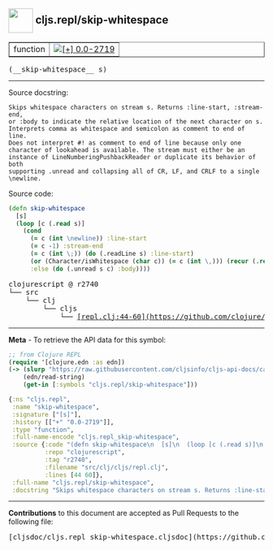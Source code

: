 ## <img width="48px" valign="middle" src="http://i.imgur.com/Hi20huC.png"> cljs.repl/skip-whitespace

 <table border="1">
<tr>

<td>function</td>
<td><a href="https://github.com/cljsinfo/cljs-api-docs/tree/0.0-2719"><img valign="middle" alt="[+] 0.0-2719" src="https://img.shields.io/badge/+-0.0--2719-lightgrey.svg"></a> </td>
</tr>
</table>

 <samp>
(__skip-whitespace__ s)<br>
</samp>

---




Source docstring:

```
Skips whitespace characters on stream s. Returns :line-start, :stream-end,
or :body to indicate the relative location of the next character on s.
Interprets comma as whitespace and semicolon as comment to end of line.
Does not interpret #! as comment to end of line because only one
character of lookahead is available. The stream must either be an
instance of LineNumberingPushbackReader or duplicate its behavior of both
supporting .unread and collapsing all of CR, LF, and CRLF to a single
\newline.
```

Source code:

```clj
(defn skip-whitespace
  [s]
  (loop [c (.read s)]
    (cond
      (= c (int \newline)) :line-start
      (= c -1) :stream-end
      (= c (int \;)) (do (.readLine s) :line-start)
      (or (Character/isWhitespace (char c)) (= c (int \,))) (recur (.read s))
      :else (do (.unread s c) :body))))
```

 <pre>
clojurescript @ r2740
└── src
    └── clj
        └── cljs
            └── <ins>[repl.clj:44-60](https://github.com/clojure/clojurescript/blob/r2740/src/clj/cljs/repl.clj#L44-L60)</ins>
</pre>


---

__Meta__ - To retrieve the API data for this symbol:

```clj
;; from Clojure REPL
(require '[clojure.edn :as edn])
(-> (slurp "https://raw.githubusercontent.com/cljsinfo/cljs-api-docs/catalog/cljs-api.edn")
    (edn/read-string)
    (get-in [:symbols "cljs.repl/skip-whitespace"]))
```

```clj
{:ns "cljs.repl",
 :name "skip-whitespace",
 :signature ["[s]"],
 :history [["+" "0.0-2719"]],
 :type "function",
 :full-name-encode "cljs.repl_skip-whitespace",
 :source {:code "(defn skip-whitespace\n  [s]\n  (loop [c (.read s)]\n    (cond\n      (= c (int \\newline)) :line-start\n      (= c -1) :stream-end\n      (= c (int \\;)) (do (.readLine s) :line-start)\n      (or (Character/isWhitespace (char c)) (= c (int \\,))) (recur (.read s))\n      :else (do (.unread s c) :body))))",
          :repo "clojurescript",
          :tag "r2740",
          :filename "src/clj/cljs/repl.clj",
          :lines [44 60]},
 :full-name "cljs.repl/skip-whitespace",
 :docstring "Skips whitespace characters on stream s. Returns :line-start, :stream-end,\nor :body to indicate the relative location of the next character on s.\nInterprets comma as whitespace and semicolon as comment to end of line.\nDoes not interpret #! as comment to end of line because only one\ncharacter of lookahead is available. The stream must either be an\ninstance of LineNumberingPushbackReader or duplicate its behavior of both\nsupporting .unread and collapsing all of CR, LF, and CRLF to a single\n\\newline."}

```

---

__Contributions__ to this document are accepted as Pull Requests to the following file:

 <pre>
[cljsdoc/cljs.repl_skip-whitespace.cljsdoc](https://github.com/cljsinfo/cljs-api-docs/blob/master/cljsdoc/cljs.repl_skip-whitespace.cljsdoc)
</pre>

